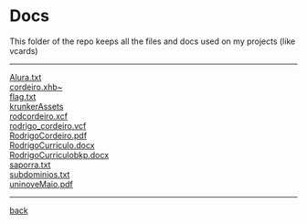 # Docs
This folder of the repo keeps all the files and docs used on my projects (like vcards)

---------------------------
[Alura.txt](Alura.txt)<br>
[cordeiro.xhb~](cordeiro.xhb~)<br>
[flag.txt](flag.txt)<br>
[krunkerAssets](krunkerAssets)<br>
[rodcordeiro.xcf](rodcordeiro.xcf)<br>
[rodrigo_cordeiro.vcf](rodrigo_cordeiro.vcf)<br>
[RodrigoCordeiro.pdf](RodrigoCordeiro.pdf)<br>
[RodrigoCurriculo.docx](RodrigoCurriculo.docx)<br>
[RodrigoCurriculobkp.docx](RodrigoCurriculobkp.docx)<br>
[saporra.txt](saporra.txt)<br>
[subdominios.txt](subdominios.txt)<br>
[uninoveMaio.pdf](uninoveMaio.pdf)<br>

---------------------------

[back](../)

